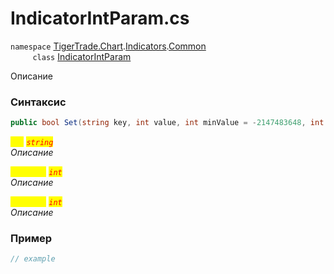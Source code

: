 
# IndicatorIntParam.cs
`namespace` [TigerTrade.Chart](../../../../../TigerTrade.Chart.md).[Indicators](../../../../../TigerTrade.Chart/Indicators.md).[Common](../../../../../TigerTrade.Chart/Indicators/Common.md)  
&nbsp;&nbsp;&nbsp;&nbsp;&nbsp;&nbsp;&nbsp;&nbsp;&nbsp;`class` [IndicatorIntParam](../../IndicatorIntParam.cs.md)

Описание

### Синтаксис
```csharp
public bool Set(string key, int value, int minValue = -2147483648, int maxValue = 2147483647)
```
<mark style="color:yellow;">`key`</mark> <mark style="color:red;">*`string`*</mark>  
 *Описание*  
  
<mark style="color:yellow;">`minValue`</mark> <mark style="color:red;">*`int`*</mark>  
 *Описание*  
  
<mark style="color:yellow;">`maxValue`</mark> <mark style="color:red;">*`int`*</mark>  
 *Описание*  
  


### Пример  
```csharp
// example
```
                    
                    